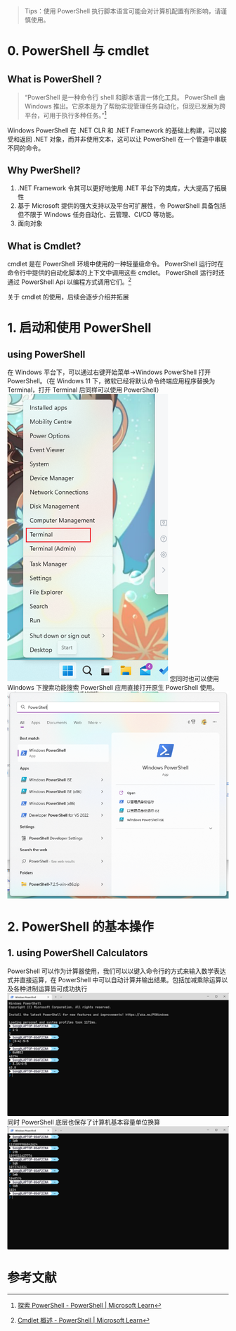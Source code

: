 >Tips：使用 PowerShell 执行脚本语言可能会对计算机配置有所影响，请谨慎使用。

# 0. PowerShell 与 cmdlet
## What is PowerShell？
>“PowerShell 是一种命令行 shell 和脚本语言一体化工具。 PowerShell 由 Windows 推出。它原本是为了帮助实现管理任务自动化，但现已发展为跨平台，可用于执行多种任务。”[^1]

Windows PowerShell 在 .NET CLR 和 .NET Framework 的基础上构建，可以接受和返回 .NET 对象，而并非使用文本，这可以让 PowerShell 在一个管道中串联不同的命令。

##  Why PwerShell?
1. .NET Framework 令其可以更好地使用 .NET 平台下的类库，大大提高了拓展性
2. 基于 Microsoft 提供的强大支持以及平台可扩展性，令 PowerShell 具备包括但不限于 Windows 任务自动化、云管理、CI/CD 等功能。
3. 面向对象

## What is Cmdlet?
cmdlet 是在 PowerShell 环境中使用的一种轻量级命令。 PowerShell 运行时在命令行中提供的自动化脚本的上下文中调用这些 cmdlet。 PowerShell 运行时还通过 PowerShell Api 以编程方式调用它们。[^2]

关于 cmdlet 的使用，后续会逐步介绍并拓展

# 1. 启动和使用 PowerShell

## using PowerShell
在 Windows 平台下，可以通过右键开始菜单->Windows PowerShell 打开 PowerShell。（在 Windows 11 下，微软已经将默认命令终端应用程序替换为 Terminal，打开 Terminal 后同样可以使用 PowerShell）
![](image/PowerShell/Pasted%20image%2020221005194251.png)
您同时也可以使用 Windows 下搜索功能搜索 PowerShell 应用直接打开原生 PowerShell 使用。
![](image/PowerShell/Pasted%20image%2020221005194531.png)

# 2. PowerShell 的基本操作
## 1. using PowerShell Calculators
PowerShell 可以作为计算器使用，我们可以以键入命令行的方式来输入数学表达式并直接运算，在 PowerShell 中可以自动计算并输出结果。包括加减乘除运算以及各种进制运算皆可成功执行
![](image/PowerShell/Pasted%20image%2020221005195556.png)
同时 PowerShell 底层也保存了计算机基本容量单位换算
![](image/PowerShell/Pasted%20image%2020221005195734.png)

# 参考文献

[^1]:[探索 PowerShell - PowerShell | Microsoft Learn](https://learn.microsoft.com/zh-cn/powershell/scripting/discover-powershell?source=recommendations&view=powershell-7.2 )
[^2]: [Cmdlet 概述 - PowerShell | Microsoft Learn](https://learn.microsoft.com/zh-cn/powershell/scripting/developer/cmdlet/cmdlet-overview?view=powershell-7.2&viewFallbackFrom=powershell-6)